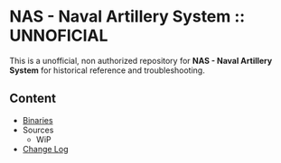 # NAS - Naval Artillery System :: UNNOFICIAL

This is a unofficial, non authorized repository for **NAS - Naval Artillery System** for historical reference and troubleshooting.


## Content
* [Binaries](https://github.com/net-lisias-ksph/NAS/tree/Archive)
* Sources
	+ WiP
* [Change Log](./CHANGE_LOG.md)

